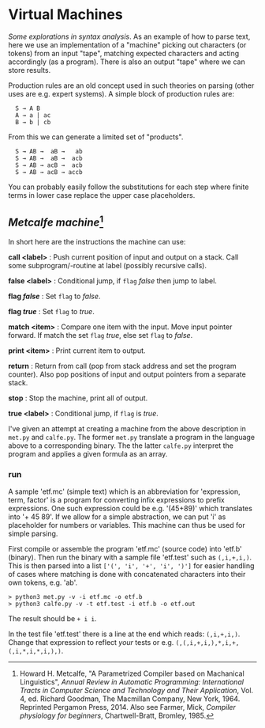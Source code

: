# Virtual Machines

*Some explorations in syntax analysis*. As an example of
how to parse text, here we use an implementation of a
"machine" picking out characters (or tokens) from an input
"tape", matching expected characters and acting
accordingly (as a program). There is also an output "tape"
where we can store results.

Production rules are an old concept used in such theories
on parsing (other uses are e.g. expert systems). A simple
block of production rules are:

```text
  S → A B
  A → a | ac
  B → b | cb
```

From this we can generate a limited set of "products".

```text
  S → AB →  aB →   ab
  S → AB →  aB →  acb
  S → AB → acB →  acb
  S → AB → acB → accb
```

You can probably easily follow the substitutions for each
step where finite terms in lower case replace the upper
case placeholders.


## *Metcalfe machine*[^2]

In short here are the instructions the machine can use:

__call &lt;label&gt;__
: Push current position of input and output on a stack.
Call some subprogram/-routine at label (possibly recursive calls).

__false &lt;label&gt;__
: Conditional jump, if `flag` *false* then jump to label.

__flag *false*__
: Set `flag` to *false*.

__flag *true*__
: Set `flag` to *true*.

__match &lt;item&gt;__
: Compare one item with the input. Move input pointer forward.
If match the set `flag` *true*, else set `flag` to *false*.

__print &lt;item&gt;__
: Print current item to output.

__return__
: Return from call (pop from stack address and set the program counter).
Also pop positions of input and output pointers from a separate stack.

__stop__
: Stop the machine, print all of output.

__true &lt;label&gt;__
: Conditional jump, if `flag` is *true*.


I've given an attempt at creating a machine from the above description in
`met.py` and `calfe.py`. The former `met.py` translate a program in the
language above to a corresponding binary. The the latter `calfe.py` interpret
the program and applies a given formula as an array.


### run

A sample 'etf.mc' (simple text) which is an abbreviation for
'expression, term, factor' is a program for converting infix
expressions to prefix expressions. One such expression could be
e.g. '(45+89)' which translates into '+ 45 89'. If we allow for
a simple abstraction, we can put 'i' as placeholder for numbers
or variables. This machine can thus be used for simple parsing.

First compile or assemble the program 'etf.mc' (source code) into
'etf.b' (binary). Then run the binary with a sample file 'etf.test'
such as `(,i,+,i,)`. This is then parsed into a list
`['(', 'i', '+', 'i', ')']` for easier handling of cases where
matching is done with concatenated characters into their own
tokens, e.g. 'ab'.

```shell
> python3 met.py -v -i etf.mc -o etf.b
> python3 calfe.py -v -t etf.test -i etf.b -o etf.out
```

The result should be `+ i i`.

In the test file 'etf.test' there is a line at the end which reads:
`(,i,+,i,)`. Change that expression to reflect *your* tests
or e.g. `(,(,i,+,i,),*,i,+,(,i,*,i,*,i,),)`.



[^2]:Howard H. Metcalfe, "A Parametrized Compiler based on Machanical Linguistics",
*Annual Review in Automatic Programming: International Tracts in Computer Science
and Technology and Their Application*, Vol. 4, ed. Richard Goodman, The Macmillan
Company, New York, 1964. Reprinted Pergamon Press, 2014.
Also see Farmer, Mick, *Compiler physiology for beginners*, Chartwell-Bratt,
Bromley, 1985.
